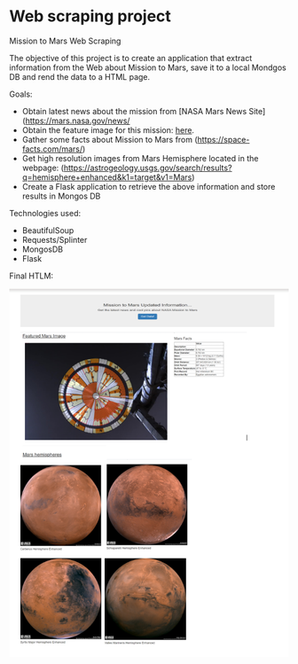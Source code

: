 # Web scraping project

Mission to Mars Web Scraping

The objective of this  project is to create an application that extract information from the Web about Mission to Mars, save it to a local Mondgos DB and rend the data to a HTML page.

Goals:
- Obtain latest news about the mission from  [NASA Mars News Site](https://mars.nasa.gov/news/
- Obtain the feature image for this mission: [here](https://www.jpl.nasa.gov/spaceimages/?search=&category=Mars).
- Gather some facts about Mission to Mars from (https://space-facts.com/mars/)
- Get high resolution images from Mars Hemisphere located in the webpage: (https://astrogeology.usgs.gov/search/results?q=hemisphere+enhanced&k1=target&v1=Mars)
- Create a Flask application to retrieve the above information and store results in Mongos DB


Technologies used:

- BeautifulSoup
- Requests/Splinter
- MongosDB
- Flask


Final HTLM:


![Screenshot](App.PNG)
